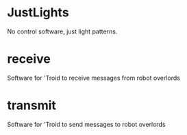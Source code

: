 # JustLights
No control software, just light patterns.

# receive
Software for 'Troid to receive messages from robot overlords

# transmit
Software for 'Troid to send messages to robot overlords
